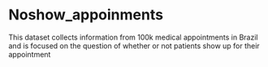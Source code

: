 # Noshow_appoinments
This dataset collects information from 100k medical appointments in Brazil and is focused on the question of whether or not patients show up for their appointment
